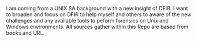 I am coming from a UNIX SA background with a new insight of DFIR. I want to broaden and focus on DFIR to help myself and others to aware of the new challenges and any available tools to peform forensics on Unix and Windows environments. All sources gather within this Repo are based from books and URL.

